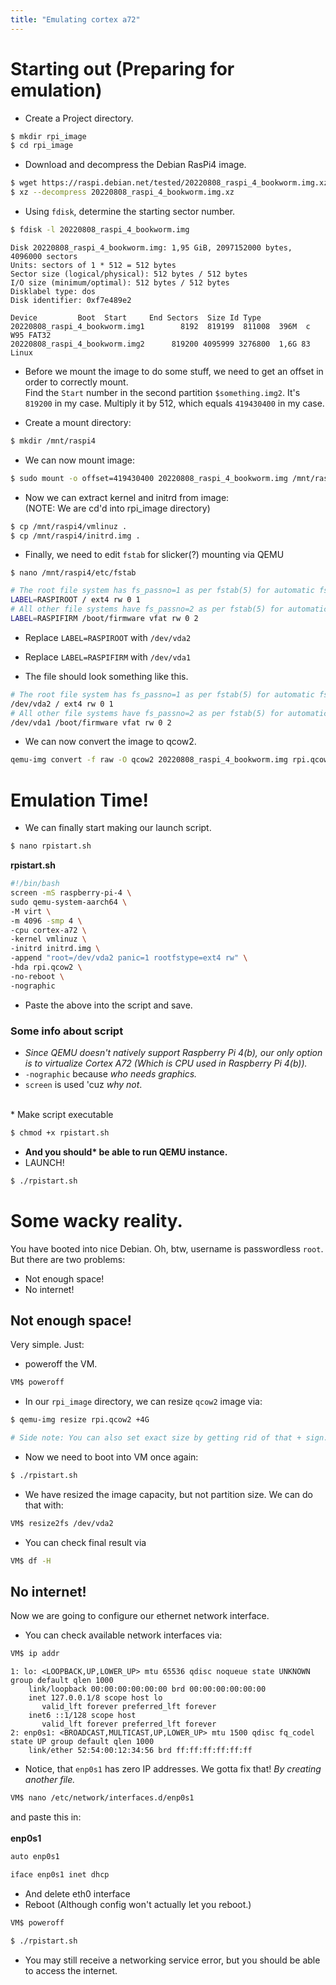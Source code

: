 ```yaml
---
title: "Emulating cortex a72"
---
```



# Starting out (Preparing for emulation)

- Create a Project directory.

```sh
$ mkdir rpi_image
$ cd rpi_image
```

- Download and decompress the Debian RasPi4 image.

```sh
$ wget https://raspi.debian.net/tested/20220808_raspi_4_bookworm.img.xz
$ xz --decompress 20220808_raspi_4_bookworm.img.xz
```

- Using `fdisk`, determine the starting sector number.

```sh
$ fdisk -l 20220808_raspi_4_bookworm.img
```

```
Disk 20220808_raspi_4_bookworm.img: 1,95 GiB, 2097152000 bytes, 4096000 sectors
Units: sectors of 1 * 512 = 512 bytes
Sector size (logical/physical): 512 bytes / 512 bytes
I/O size (minimum/optimal): 512 bytes / 512 bytes
Disklabel type: dos
Disk identifier: 0xf7e489e2

Device         Boot  Start     End Sectors  Size Id Type
20220808_raspi_4_bookworm.img1        8192  819199  811008  396M  c W95 FAT32
20220808_raspi_4_bookworm.img2      819200 4095999 3276800  1,6G 83 Linux
```

- Before we mount the image to do some stuff, we need to get an offset in order to correctly mount.<br>Find the `Start` number in the second partition `$something.img2`. It's `819200` in my case. Multiply it by 512, which equals `419430400` in my case.

- Create a mount directory:

```sh
$ mkdir /mnt/raspi4
```

- We can now mount image:

```sh
$ sudo mount -o offset=419430400 20220808_raspi_4_bookworm.img /mnt/raspi4
```

- Now we can extract kernel and initrd from image:<br>(NOTE: We are cd'd into rpi_image directory)

```sh
$ cp /mnt/raspi4/vmlinuz .
$ cp /mnt/raspi4/initrd.img .
```

- Finally, we need to edit `fstab` for slicker(?) mounting via QEMU

```
$ nano /mnt/raspi4/etc/fstab
```

```sh
# The root file system has fs_passno=1 as per fstab(5) for automatic fsck.
LABEL=RASPIROOT / ext4 rw 0 1
# All other file systems have fs_passno=2 as per fstab(5) for automatic fsck.
LABEL=RASPIFIRM /boot/firmware vfat rw 0 2
```

- Replace `LABEL=RASPIROOT` with `/dev/vda2`

- Replace `LABEL=RASPIFIRM` with `/dev/vda1`

- The file should look something like this.

```sh
# The root file system has fs_passno=1 as per fstab(5) for automatic fsck.
/dev/vda2 / ext4 rw 0 1
# All other file systems have fs_passno=2 as per fstab(5) for automatic fsck.
/dev/vda1 /boot/firmware vfat rw 0 2
```

- We can now convert the image to qcow2.

```sh
qemu-img convert -f raw -O qcow2 20220808_raspi_4_bookworm.img rpi.qcow2
```

# Emulation Time!

- We can finally start making our launch script.

```sh
$ nano rpistart.sh
```

**rpistart.sh**

```sh
#!/bin/bash
screen -mS raspberry-pi-4 \
sudo qemu-system-aarch64 \
-M virt \
-m 4096 -smp 4 \
-cpu cortex-a72 \
-kernel vmlinuz \
-initrd initrd.img \
-append "root=/dev/vda2 panic=1 rootfstype=ext4 rw" \
-hda rpi.qcow2 \
-no-reboot \
-nographic
```

- Paste the above into the script and save.

### Some info about script

-  _Since QEMU doesn't natively support Raspberry Pi 4(b), our only option is to virtualize Cortex A72 (Which is CPU used in Raspberry Pi 4(b))._
-  `-nographic` because _who needs graphics._
-  `screen` is used 'cuz _why not_.

<br>
* Make script executable

```sh
$ chmod +x rpistart.sh
```
* **And you should\* be able to run QEMU instance.** 
* LAUNCH!
```sh
$ ./rpistart.sh
```
# Some wacky reality.
You have booted into nice Debian. Oh, btw, username is passwordless `root`.<br>But there are two problems:
* Not enough space!
* No internet!

## Not enough space!

Very simple. Just:

- poweroff the VM.

```sh
VM$ poweroff
```

- In our `rpi_image` directory, we can resize `qcow2` image via:

```sh
$ qemu-img resize rpi.qcow2 +4G
```

```sh
# Side note: You can also set exact size by getting rid of that + sign.
```

- Now we need to boot into VM once again:

```sh
$ ./rpistart.sh
```

- We have resized the image capacity, but not partition size. We can do that with:

```sh
VM$ resize2fs /dev/vda2
```

- You can check final result via

```sh
VM$ df -H
```

## No internet!

Now we are going to configure our ethernet network interface.

- You can check available network interfaces via:

```sh
VM$ ip addr
```

```
1: lo: <LOOPBACK,UP,LOWER_UP> mtu 65536 qdisc noqueue state UNKNOWN group default qlen 1000
    link/loopback 00:00:00:00:00:00 brd 00:00:00:00:00:00
    inet 127.0.0.1/8 scope host lo
       valid_lft forever preferred_lft forever
    inet6 ::1/128 scope host 
       valid_lft forever preferred_lft forever
2: enp0s1: <BROADCAST,MULTICAST,UP,LOWER_UP> mtu 1500 qdisc fq_codel state UP group default qlen 1000
    link/ether 52:54:00:12:34:56 brd ff:ff:ff:ff:ff:ff
```

- Notice, that `enp0s1` has zero IP addresses. We gotta fix that! _By creating another file._

```sh
VM$ nano /etc/network/interfaces.d/enp0s1
```

and paste this in:<br><br>
**enp0s1**

```sh
auto enp0s1

iface enp0s1 inet dhcp
```

- And delete eth0 interface
- Reboot (Although config won't actually let you reboot.)

```sh
VM$ poweroff
```

```sh
$ ./rpistart.sh
```

- You may still receive a networking service error, but you should be able to access the internet.